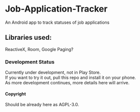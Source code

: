 # Job-Application-Tracker
An Android app to track statuses of job applications

## Libraries used:
ReactiveX, Room, Google Paging?

### Development Status
Currently under development, not in Play Store.
<br>
If you want to try it out, pull this repo and install it on your phone.
<br>
As more development continues, more details here will arrive.

#### Copyright
Should be already here as AGPL-3.0.
